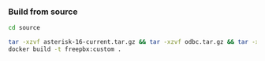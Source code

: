 ### Build from source
```bash
cd source

tar -xzvf asterisk-16-current.tar.gz && tar -xzvf odbc.tar.gz && tar -xzvf freepbx.tar.gz
docker build -t freepbx:custom .
```